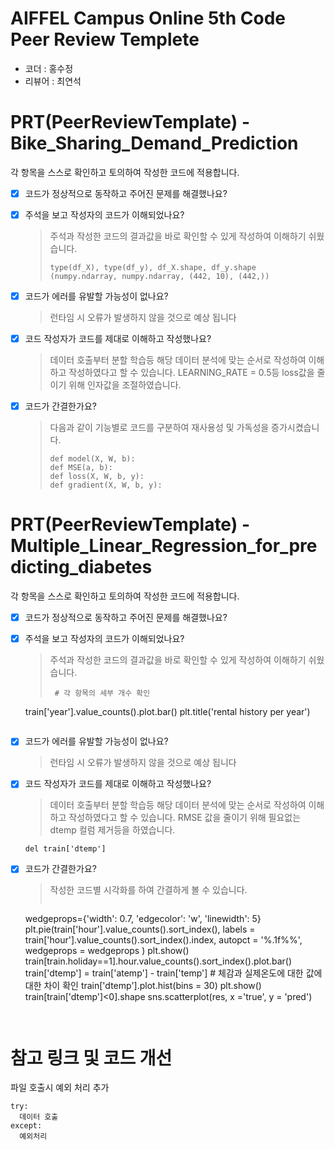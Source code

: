 # AIFFEL Campus Online 5th Code Peer Review Templete
- 코더 : 홍수정
- 리뷰어 : 최연석


# PRT(PeerReviewTemplate) - Bike_Sharing_Demand_Prediction
각 항목을 스스로 확인하고 토의하여 작성한 코드에 적용합니다.

- [X] 코드가 정상적으로 동작하고 주어진 문제를 해결했나요?
  
- [X] 주석을 보고 작성자의 코드가 이해되었나요?
  > 주석과 작성한 코드의 결과값을 바로 확인할 수 있게 작성하여 이해하기 쉬웠습니다.
  > ```
  > type(df_X), type(df_y), df_X.shape, df_y.shape
  > (numpy.ndarray, numpy.ndarray, (442, 10), (442,))
  > ```
- [X] 코드가 에러를 유발할 가능성이 없나요?
  > 런타임 시 오류가 발생하지 않을 것으로 예상 됩니다
- [X] 코드 작성자가 코드를 제대로 이해하고 작성했나요?
  > 데이터 호출부터 분할 학습등 해당 데이터 분석에 맞는 순서로 작성하여 이해하고 작성하였다고 할 수 있습니다.
  > LEARNING_RATE = 0.5등 loss값을 줄이기 위해 인자값을 조절하였습니다.
- [X] 코드가 간결한가요?
  > 다음과 같이 기능별로 코드를 구분하여 재사용성 및 가독성을 증가시켰습니다.
  > ```
  > def model(X, W, b):
  > def MSE(a, b):
  > def loss(X, W, b, y):
  > def gradient(X, W, b, y):
  > ```


# PRT(PeerReviewTemplate) - Multiple_Linear_Regression_for_predicting_diabetes
각 항목을 스스로 확인하고 토의하여 작성한 코드에 적용합니다.

- [X] 코드가 정상적으로 동작하고 주어진 문제를 해결했나요?
  
- [X] 주석을 보고 작성자의 코드가 이해되었나요?
  > 주석과 작성한 코드의 결과값을 바로 확인할 수 있게 작성하여 이해하기 쉬웠습니다.
  > ```
  >  # 각 항목의 세부 개수 확인
    train['year'].value_counts().plot.bar()
    plt.title('rental history per year')
    ```
- [X] 코드가 에러를 유발할 가능성이 없나요?
  > 런타임 시 오류가 발생하지 않을 것으로 예상 됩니다
- [X] 코드 작성자가 코드를 제대로 이해하고 작성했나요?
  > 데이터 호출부터 분할 학습등 해당 데이터 분석에 맞는 순서로 작성하여 이해하고 작성하였다고 할 수 있습니다.
  > RMSE 값을 줄이기 위해 필요없는 dtemp 컬럼 제거등을 하였습니다.
    ```
    del train['dtemp']
    ```
- [X] 코드가 간결한가요?
  > 작성한 코드별 시각화를 하여 간결하게 볼 수 있습니다.
  > ```
    wedgeprops={'width': 0.7, 'edgecolor': 'w', 'linewidth': 5}
    plt.pie(train['hour'].value_counts().sort_index(), labels = train['hour'].value_counts().sort_index().index,
            autopct = '%.1f%%',
            wedgeprops = wedgeprops )
    plt.show()  
    train[train.holiday==1].hour.value_counts().sort_index().plot.bar()
    train['dtemp'] = train['atemp'] - train['temp'] # 체감과 실제온도에 대한 값에 대한 차이 확인
    train['dtemp'].plot.hist(bins = 30)
    plt.show()
    train[train['dtemp']<0].shape
    sns.scatterplot(res, x ='true', y = 'pred')
    ```


# 참고 링크 및 코드 개선
파일 호출시 예외 처리 추가
```
try: 
  데이터 호출
except:
  예외처리
```
